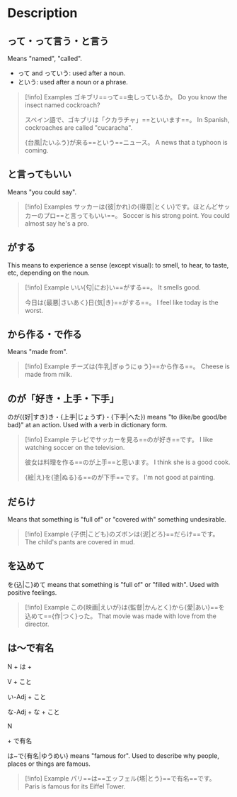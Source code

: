 # Description

## って・って言う・と言う

Means "named", "called".
* って and っていう: used after a noun.
* という: used after a noun or a phrase.

> [!info] Examples
> ゴキブリ==って==虫しっているか。
> Do you know the insect named cockroach?
> 
> スペイン語で、ゴキブリは「クカラチャ」==といいます==。
> In Spanish, cockroaches are called "cucaracha".
> 
> {台風|たいふう}が来る==という==ニュース。
> A news that a typhoon is coming.

## と言ってもいい

Means "you could say".

> [!info] Examples
> サッカーは{彼|かれ}の{得意|とくい}です。ほとんどサッカーのプロ==と言ってもいい==。
> Soccer is his strong point. You could almost say he's a pro.

## がする

This means to experience a sense (except visual): to smell, to hear, to taste, etc, depending on the noun.

> [!info] Example
> いい{匂|にお}い==がする==。
> It smells good.
> 
> 今日は{最悪|さいあく}日{気|き}==がする==。
> I feel like today is the worst.

## から作る・で作る

Means "made from".

> [!info] Example
> チーズは{牛乳|ぎゅうにゅう}==から作る==。
> Cheese is made from milk.

## のが「好き・上手・下手」

のが({好|すき}き・{上手|じょうず}・{下手|へた}) means "to (like/be good/be bad)" at an action.
Used with a verb in dictionary form.

> [!info] Example
> テレビでサッカーを見る==のが好き==です。
> I like watching soccer on the television.
>
> 彼女は料理を作る==のが上手==と思います。
> I think she is a good cook.
>
> {絵|え}を{塗|ぬる}る==のが下手==です。
> I'm not good at painting.

## だらけ

Means that something is "full of" or "covered with" something undesirable.

> [!info] Example
> {子供|こども}のズボンは{泥|どろ}==だらけ==です。
> The child's pants are covered in mud.

## を込めて

を{込|こ}めて means that something is "full of" or "filled with". Used with positive feelings.

> [!info] Example
> この{映画|えいが}は{監督|かんとく}から{愛|あい}==を込めて=={作|つく}った。
> That movie was made with love from the director.

## は～で有名

<div class="usage">
	<p class="iright">N + は + </p>
<div class="left">
	<p><span class="box">V + こと</span></p>
	<p><span class="box">い-Adj + こと</span></p>
	<p><span class="box">な-Adj + な + こと</span></p>
	<p><span class="box">N</span></p>
</div>
	<p class="right">+ で有名</p>
</div>

は~で{有名|ゆうめい} means "famous for". Used to describe why people, places or things are famous.

> [!info] Example
> パリ==は==エッフェル{塔|とう}==で有名==です。
> Paris is famous for its Eiffel Tower.

